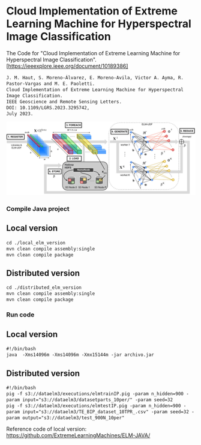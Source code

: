 # Cloud Implementation of Extreme Learning Machine for Hyperspectral Image Classification
The Code for "Cloud Implementation of Extreme Learning Machine for Hyperspectral Image Classification". [https://ieeexplore.ieee.org/document/10189386]
```
J. M. Haut, S. Moreno-Álvarez, E. Moreno-Avila, Victor A. Ayma, R. Pastor-Vargas and M. E. Paoletti.
Cloud Implementation of Extreme Learning Machine for Hyperspectral Image Classification.
IEEE Geoscience and Remote Sensing Letters.
DOI: 10.1109/LGRS.2023.3295742,
July 2023.
```

![CLOUDELM](./images/CLOUDELM.jpg)


### Compile Java project

## Local version
```
cd ./local_elm_version
mvn clean compile assembly:single
mvn clean compile package
```

## Distributed version
```
cd ./distributed_elm_version
mvn clean compile assembly:single
mvn clean compile package
```


### Run code

## Local version
```
#!/bin/bash
java  -Xms14096m -Xms14096m -Xmx15144m -jar archivo.jar

```
## Distributed version
```
#!/bin/bash
pig -f s3://dataelm3/executions/elmtrainIP.pig -param n_hidden=900 -param input="s3://dataelm3/datasetparts_10per/" -param seed=32
pig -f s3://dataelm3/executions/elmtestIP.pig -param n_hidden=900 -param input="s3://dataelm3/TE_BIP_dataset_10TPR_.csv" -param seed=32 -param output="s3://dataelm3/test_900N_10per"
```

Reference code of local version: https://github.com/ExtremeLearningMachines/ELM-JAVA/
